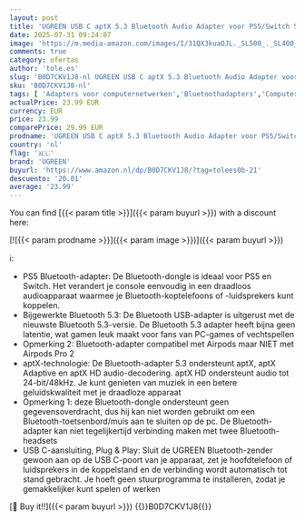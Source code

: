 ```yaml
---
layout: post
title: 'UGREEN USB C aptX 5.3 Bluetooth Audio Adapter voor PS5/Switch Stick Bluetooth Dongle Handsfree voor PC voor Windows/macOS  Plug and Play  alleen audio '
date: 2025-07-31 09:24:07
image: 'https://m.media-amazon.com/images/I/31QX3kuaOJL._SL500_._SL400_.jpg'
comments: true
category: ofertas
author: 'tole.es'
slug: 'B0D7CKV1J8-nl UGREEN USB C aptX 5.3 Bluetooth Audio Adapter voor...'
sku: 'B0D7CKV1J8-nl'
tags: [ 'Adapters voor computernetwerken','Bluetoothadapters','Computers, onderdelen & accessoires','Elektronica','Netwerkapparaten','ugreen','🇳🇱', ]
actualPrice: 23.99 EUR
currency: EUR
price: 23.99
comparePrice: 29.99 EUR
prodname: 'UGREEN USB C aptX 5.3 Bluetooth Audio Adapter voor PS5/Switch Stick Bluetooth Dongle Handsfree voor PC voor Windows/macOS  Plug and Play  alleen audio '
country: 'nl'
flag: '🇳🇱'
brand: 'UGREEN'
buyurl: 'https://www.amazon.nl/dp/B0D7CKV1J8/?tag=tolees0b-21'
descuento: '20.01'
average: '23.99'
---
```


You can find [{{< param title >}}]({{< param buyurl >}}) with a discount here:

[![{{< param prodname >}}]({{< param image >}})]({{< param buyurl >}})

ℹ️:

- PS5 Bluetooth-adapter: De Bluetooth-dongle is ideaal voor PS5 en Switch. Het verandert je console eenvoudig in een draadloos audioapparaat waarmee je Bluetooth-koptelefoons of -luidsprekers kunt koppelen.
- Bijgewerkte Bluetooth 5.3: De Bluetooth USB-adapter is uitgerust met de nieuwste Bluetooth 5.3-versie. De Bluetooth 5.3 adapter heeft bijna geen latentie, wat gamen leuk maakt voor fans van PC-games of vechtspellen
- Opmerking 2: Bluetooth-adapter compatibel met Airpods maar NIET met Airpods Pro 2
- aptX-technologie: De Bluetooth-adapter 5.3 ondersteunt aptX, aptX Adaptive en aptX HD audio-decodering. aptX HD ondersteunt audio tot 24-bit/48kHz. Je kunt genieten van muziek in een betere geluidskwaliteit met je draadloze apparaat
- Opmerking 1: deze Bluetooth-dongle ondersteunt geen gegevensoverdracht, dus hij kan niet worden gebruikt om een Bluetooth-toetsenbord/muis aan te sluiten op de pc. De Bluetooth-adapter kan niet tegelijkertijd verbinding maken met twee Bluetooth-headsets
- USB C-aansluiting, Plug & Play: Sluit de UGREEN Bluetooth-zender gewoon aan op de USB C-poort van je apparaat, zet je hoofdtelefoon of luidsprekers in de koppelstand en de verbinding wordt automatisch tot stand gebracht. Je hoeft geen stuurprogramma te installeren, zodat je gemakkelijker kunt spelen of werken

[🛒 Buy it!!]({{< param buyurl >}})
{{<world>}}B0D7CKV1J8{{</world>}}
